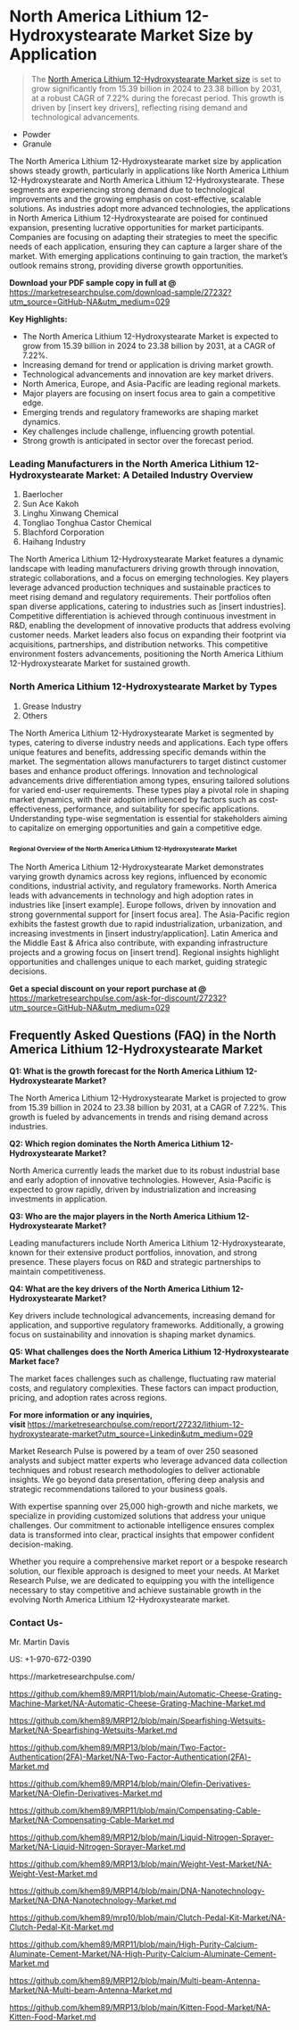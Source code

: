 <h1>North America Lithium 12-Hydroxystearate Market&nbsp;Size by Application</h1><blockquote><p>The <a href="https://marketresearchpulse.com/download-sample/27232?utm_source=GitHub-NA&amp;utm_medium=029">North America Lithium 12-Hydroxystearate Market size</a> is set to grow significantly from 15.39 billion in 2024 to 23.38 billion by 2031, at a robust CAGR of 7.22% during the forecast period. This growth is driven by [insert key drivers], reflecting rising demand and technological advancements.</p></blockquote><ul><li>Powder<li> Granule</li></ul><p>The North America Lithium 12-Hydroxystearate market size by application shows steady growth, particularly in applications like North America Lithium 12-Hydroxystearate and North America Lithium 12-Hydroxystearate. These segments are experiencing strong demand due to technological improvements and the growing emphasis on cost-effective, scalable solutions. As industries adopt more advanced technologies, the applications in North America Lithium 12-Hydroxystearate are poised for continued expansion, presenting lucrative opportunities for market participants. Companies are focusing on adapting their strategies to meet the specific needs of each application, ensuring they can capture a larger share of the market. With emerging applications continuing to gain traction, the market’s outlook remains strong, providing diverse growth opportunities.</p><p><strong>Download your PDF sample copy in full at @ </strong><a href="https://marketresearchpulse.com/download-sample/27232?utm_source=GitHub-NA&amp;utm_medium=029">https://marketresearchpulse.com/download-sample/27232?utm_source=GitHub-NA&amp;utm_medium=029</a></p><p><strong>Key Highlights: </strong></p><ul><li>The North America Lithium 12-Hydroxystearate Market is expected to grow from 15.39 billion in 2024 to 23.38 billion by 2031, at a CAGR of 7.22%.</li><li>Increasing demand for trend or application is driving market growth.</li><li>Technological advancements and innovation are key market drivers.</li><li>North America, Europe, and Asia-Pacific are leading regional markets.</li><li>Major players are focusing on insert focus area to gain a competitive edge.</li><li>Emerging trends and regulatory frameworks are shaping market dynamics.</li><li>Key challenges include challenge, influencing growth potential.</li><li>Strong growth is anticipated in sector over the forecast period.</li></ul><h3>Leading Manufacturers in the North America Lithium 12-Hydroxystearate Market: A Detailed Industry Overview</h3><ol><li>Baerlocher</li><li>Sun Ace Kakoh</li><li>Linghu Xinwang Chemical</li><li>Tongliao Tonghua Castor Chemical</li><li>Blachford Corporation</li><li>Haihang Industry</li></ol><div class="flex max-w-full flex-col flex-grow"><div class="min-h-8 text-message flex w-full flex-col items-end gap-2 whitespace-normal break-words [.text-message+&amp;]:mt-5" dir="auto" data-message-author-role="assistant" data-message-id="fd8432e4-4910-450d-b182-61b7bfb0a01f" data-message-model-slug="gpt-4o"><div class="flex w-full flex-col gap-1 empty:hidden first:pt-[3px]"><div class="markdown prose w-full break-words dark:prose-invert light"><p>The North America Lithium 12-Hydroxystearate Market features a dynamic landscape with leading manufacturers driving growth through innovation, strategic collaborations, and a focus on emerging technologies. Key players leverage advanced production techniques and sustainable practices to meet rising demand and regulatory requirements. Their portfolios often span diverse applications, catering to industries such as [insert industries]. Competitive differentiation is achieved through continuous investment in R&amp;D, enabling the development of innovative products that address evolving customer needs. Market leaders also focus on expanding their footprint via acquisitions, partnerships, and distribution networks. This competitive environment fosters advancements, positioning the North America Lithium 12-Hydroxystearate Market for sustained growth.</p></div></div></div></div><h3>North America Lithium 12-Hydroxystearate Market by Types</h3><ol><li>Grease Industry<li> Others</li></ol><div class="flex max-w-full flex-col flex-grow"><div class="min-h-8 text-message flex w-full flex-col items-end gap-2 whitespace-normal break-words [.text-message+&amp;]:mt-5" dir="auto" data-message-author-role="assistant" data-message-id="084470be-0bb7-4664-bddf-5156b4f41249" data-message-model-slug="gpt-4o-mini"><div class="flex w-full flex-col gap-1 empty:hidden first:pt-[3px]"><div class="markdown prose w-full break-words dark:prose-invert light"><p>The North America Lithium 12-Hydroxystearate Market is segmented by types, catering to diverse industry needs and applications. Each type offers unique features and benefits, addressing specific demands within the market. The segmentation allows manufacturers to target distinct customer bases and enhance product offerings. Innovation and technological advancements drive differentiation among types, ensuring tailored solutions for varied end-user requirements. These types play a pivotal role in shaping market dynamics, with their adoption influenced by factors such as cost-effectiveness, performance, and suitability for specific applications. Understanding type-wise segmentation is essential for stakeholders aiming to capitalize on emerging opportunities and gain a competitive edge.</p></div></div></div></div><h3><span style="font-size: 11px;">Regional Overview of the North America Lithium 12-Hydroxystearate Market</span></h3><div class="flex max-w-full flex-col flex-grow"><div class="min-h-8 text-message flex w-full flex-col items-end gap-2 whitespace-normal break-words [.text-message+&amp;]:mt-5" dir="auto" data-message-author-role="assistant" data-message-id="e9038762-ce64-4e30-91c9-9bd413514231" data-message-model-slug="gpt-4o-mini"><div class="flex w-full flex-col gap-1 empty:hidden first:pt-[3px]"><div class="markdown prose w-full break-words dark:prose-invert light"><p>The North America Lithium 12-Hydroxystearate Market demonstrates varying growth dynamics across key regions, influenced by economic conditions, industrial activity, and regulatory frameworks. North America leads with advancements in technology and high adoption rates in industries like [insert example]. Europe follows, driven by innovation and strong governmental support for [insert focus area]. The Asia-Pacific region exhibits the fastest growth due to rapid industrialization, urbanization, and increasing investments in [insert industry/application]. Latin America and the Middle East &amp; Africa also contribute, with expanding infrastructure projects and a growing focus on [insert trend]. Regional insights highlight opportunities and challenges unique to each market, guiding strategic decisions.</p></div></div></div></div><p><strong>Get a special discount on your report purchase at @ </strong><a href="https://marketresearchpulse.com/ask-for-discount/27232?utm_source=GitHub-NA&amp;utm_medium=029">https://marketresearchpulse.com/ask-for-discount/27232?utm_source=GitHub-NA&amp;utm_medium=029</a></p><h2>Frequently Asked Questions (FAQ) in the North America Lithium 12-Hydroxystearate Market</h2><p><strong>Q1: What is the growth forecast for the North America Lithium 12-Hydroxystearate Market?</strong></p><p>The North America Lithium 12-Hydroxystearate Market is projected to grow from 15.39 billion in 2024 to 23.38 billion by 2031, at a CAGR of 7.22%. This growth is fueled by advancements in trends and rising demand across industries.</p><p><strong>Q2: Which region dominates the North America Lithium 12-Hydroxystearate Market?</strong></p><p>North America currently leads the market due to its robust industrial base and early adoption of innovative technologies. However, Asia-Pacific is expected to grow rapidly, driven by industrialization and increasing investments in application.</p><p><strong>Q3: Who are the major players in the North America Lithium 12-Hydroxystearate Market?</strong></p><p>Leading manufacturers include North America Lithium 12-Hydroxystearate, known for their extensive product portfolios, innovation, and strong presence. These players focus on R&amp;D and strategic partnerships to maintain competitiveness.</p><p><strong>Q4: What are the key drivers of the North America Lithium 12-Hydroxystearate Market?</strong></p><p>Key drivers include technological advancements, increasing demand for application, and supportive regulatory frameworks. Additionally, a growing focus on sustainability and innovation is shaping market dynamics.</p><p><strong>Q5: What challenges does the North America Lithium 12-Hydroxystearate Market face?</strong></p><p>The market faces challenges such as challenge, fluctuating raw material costs, and regulatory complexities. These factors can impact production, pricing, and adoption rates across regions.</p><p><strong>For more information or any inquiries, visit&nbsp;</strong><a href="https://marketresearchpulse.com/report/27232/lithium-12-hydroxystearate-market?utm_source=Linkedin&utm_medium=029">https://marketresearchpulse.com/report/27232/lithium-12-hydroxystearate-market?utm_source=Linkedin&utm_medium=029</a></p><p>Market Research Pulse is powered by a team of over 250 seasoned analysts and subject matter experts who leverage advanced data collection techniques and robust research methodologies to deliver actionable insights. We go beyond data presentation, offering deep analysis and strategic recommendations tailored to your business goals.</p><p>With expertise spanning over 25,000 high-growth and niche markets, we specialize in providing customized solutions that address your unique challenges. Our commitment to actionable intelligence ensures complex data is transformed into clear, practical insights that empower confident decision-making.</p><p>Whether you require a comprehensive market report or a bespoke research solution, our flexible approach is designed to meet your needs. At Market Research Pulse, we are dedicated to equipping you with the intelligence necessary to stay competitive and achieve sustainable growth in the evolving North America Lithium 12-Hydroxystearate market.</p><h3><strong>Contact Us-</strong></h3><p>Mr. Martin Davis</p><p>US: +1-970-672-0390</p><p>https://marketresearchpulse.com/</p><p><a href="https://github.com/khem89/MRP11/blob/main/Automatic-Cheese-Grating-Machine-Market/NA-Automatic-Cheese-Grating-Machine-Market.md">https://github.com/khem89/MRP11/blob/main/Automatic-Cheese-Grating-Machine-Market/NA-Automatic-Cheese-Grating-Machine-Market.md</a></p><p><a href="https://github.com/khem89/MRP12/blob/main/Spearfishing-Wetsuits-Market/NA-Spearfishing-Wetsuits-Market.md">https://github.com/khem89/MRP12/blob/main/Spearfishing-Wetsuits-Market/NA-Spearfishing-Wetsuits-Market.md</a></p><p><a href="https://github.com/khem89/MRP13/blob/main/Two-Factor-Authentication(2FA)-Market/NA-Two-Factor-Authentication(2FA)-Market.md">https://github.com/khem89/MRP13/blob/main/Two-Factor-Authentication(2FA)-Market/NA-Two-Factor-Authentication(2FA)-Market.md</a></p><p><a href="https://github.com/khem89/MRP14/blob/main/Olefin-Derivatives-Market/NA-Olefin-Derivatives-Market.md">https://github.com/khem89/MRP14/blob/main/Olefin-Derivatives-Market/NA-Olefin-Derivatives-Market.md</a></p><p><a href="https://github.com/khem89/MRP11/blob/main/Compensating-Cable-Market/NA-Compensating-Cable-Market.md">https://github.com/khem89/MRP11/blob/main/Compensating-Cable-Market/NA-Compensating-Cable-Market.md</a></p><p><a href="https://github.com/khem89/MRP12/blob/main/Liquid-Nitrogen-Sprayer-Market/NA-Liquid-Nitrogen-Sprayer-Market.md">https://github.com/khem89/MRP12/blob/main/Liquid-Nitrogen-Sprayer-Market/NA-Liquid-Nitrogen-Sprayer-Market.md</a></p><p><a href="https://github.com/khem89/MRP13/blob/main/Weight-Vest-Market/NA-Weight-Vest-Market.md">https://github.com/khem89/MRP13/blob/main/Weight-Vest-Market/NA-Weight-Vest-Market.md</a></p><p><a href="https://github.com/khem89/MRP14/blob/main/DNA-Nanotechnology-Market/NA-DNA-Nanotechnology-Market.md">https://github.com/khem89/MRP14/blob/main/DNA-Nanotechnology-Market/NA-DNA-Nanotechnology-Market.md</a></p><p><a href="https://github.com/khem89/mrp10/blob/main/Clutch-Pedal-Kit-Market/NA-Clutch-Pedal-Kit-Market.md">https://github.com/khem89/mrp10/blob/main/Clutch-Pedal-Kit-Market/NA-Clutch-Pedal-Kit-Market.md</a></p><p><a href="https://github.com/khem89/MRP11/blob/main/High-Purity-Calcium-Aluminate-Cement-Market/NA-High-Purity-Calcium-Aluminate-Cement-Market.md">https://github.com/khem89/MRP11/blob/main/High-Purity-Calcium-Aluminate-Cement-Market/NA-High-Purity-Calcium-Aluminate-Cement-Market.md</a></p><p><a href="https://github.com/khem89/MRP12/blob/main/Multi-beam-Antenna-Market/NA-Multi-beam-Antenna-Market.md">https://github.com/khem89/MRP12/blob/main/Multi-beam-Antenna-Market/NA-Multi-beam-Antenna-Market.md</a></p><p><a href="https://github.com/khem89/MRP13/blob/main/Kitten-Food-Market/NA-Kitten-Food-Market.md">https://github.com/khem89/MRP13/blob/main/Kitten-Food-Market/NA-Kitten-Food-Market.md</a></p>
